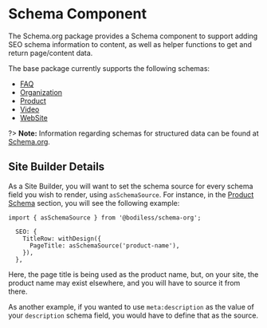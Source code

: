# Schema Component

The Schema.org package provides a Schema component to support adding SEO schema information to
content, as well as helper functions to get and return page/content data.

The base package currently supports the following schemas:

- [FAQ](./FAQ)
- [Organization](./Organization)
- [Product](./Product)
- [Video](./Video)
- [WebSite](./Website)

?> **Note:** Information regarding schemas for structured data can be found at
[Schema.org](https://schema.org/ ':target=_blank').

## Site Builder Details

As a Site Builder, you will want to set the schema source for every schema field you wish to render,
using `asSchemaSource`. For instance, in the [Product Schema](./Product) section, you will see the
following example:

```tsx
import { asSchemaSource } from '@bodiless/schema-org';

  SEO: {
    TitleRow: withDesign({
      PageTitle: asSchemaSource('product-name'),
    }),
  },
```

Here, the page title is being used as the product name, but, on your site, the product name may
exist elsewhere, and you will have to source it from there.

As another example, if you wanted to use `meta:description` as the value of your `description`
schema field, you would have to define that as the source.
